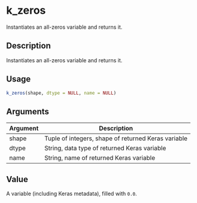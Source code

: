 # k_zeros


Instantiates an all-zeros variable and returns it.




## Description

Instantiates an all-zeros variable and returns it.





## Usage
```r
k_zeros(shape, dtype = NULL, name = NULL)
```




## Arguments


Argument      |Description
------------- |----------------
shape | Tuple of integers, shape of returned Keras variable
dtype | String, data type of returned Keras variable
name | String, name of returned Keras variable





## Value

A variable (including Keras metadata), filled with ``0.0``.






